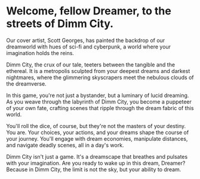 # Welcome, fellow Dreamer, to the streets of Dimm City.

Our cover artist, Scott Georges, has painted the backdrop of our dreamworld with hues of sci-fi and cyberpunk, a world where your imagination holds the reins.

Dimm City, the crux of our tale, teeters between the tangible and the ethereal. It is a metropolis sculpted from your deepest dreams and darkest nightmares, where the glimmering skyscrapers meet the nebulous clouds of the dreamverse.

In this game, you're not just a bystander, but a luminary of lucid dreaming. As you weave through the labyrinth of Dimm City, you become a puppeteer of your own fate, crafting scenes that ripple through the dream fabric of this world.

You'll roll the dice, of course, but they're not the masters of your destiny. You are. Your choices, your actions, and your dreams shape the course of your journey. You'll engage with dream economies, manipulate distances, and navigate deadly scenes, all in a day's work.

Dimm City isn't just a game. It's a dreamscape that breathes and pulsates with your imagination. Are you ready to wake up in this dream, Dreamer? Because in Dimm City, the limit is not the sky, but your ability to dream.
